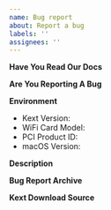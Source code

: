 ```yaml
---
name: Bug report
about: Report a bug
labels: ''
assignees: ''
---
```


<!---WARNING!!! YOUR ISSUE WILL BE CLOSED AND DELETED IMMEDIATELY IF YOU DID NOT USE THE FOLLOWING TEMPLATE--->

**Have You Read Our Docs**
<!---Yes or No--->

**Are You Reporting A Bug**
<!---Yes or No--->

**Environment**

- Kext Version: 
- WiFi Card Model: 
- PCI Product ID: 
- macOS Version: 

**Description**
<!---A clear and concise description of what the bug is--->

**Bug Report Archive**
<!---Open HeliPort while clicking Option, click "create diagnostic report", then drag and drop the zip file into this window--->
<!---Read this guide if you are using AirportItlwm http://docs.oiw.workers.dev/itlwm/Troubleshooting.html#manually-for-airportitlwm--->

**Kext Download Source**
<!---To help us identify your issue, please tell us where did you download the kext and whether it's custom built--->
